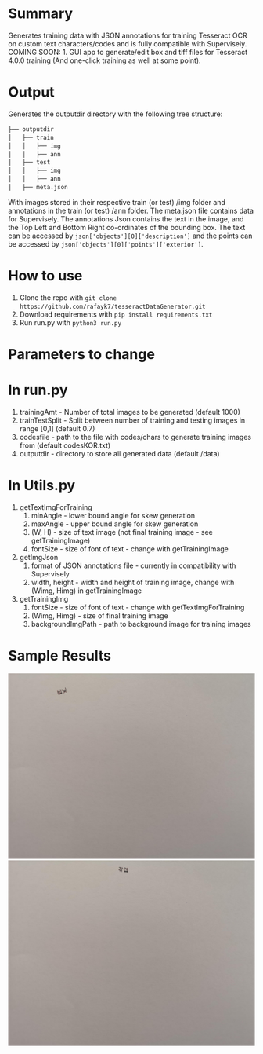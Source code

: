 # Summary 
Generates training data with JSON annotations for training Tesseract OCR on custom text characters/codes and is fully compatible with Supervisely. COMING SOON: 1. GUI app to generate/edit box and tiff files for Tesseract 4.0.0 training (And one-click training as well at some point).

# Output
Generates the outputdir directory with the following tree structure:
```bash
├── outputdir
│   ├── train
│   │   ├── img
│   │   ├── ann
│   ├── test
│   │   ├── img
│   │   ├── ann
│   ├── meta.json
```
With images stored in their respective train (or test) /img folder and annotations in the train (or test) /ann folder. The meta.json file contains data for Supervisely. The annotations Json contains the text in the image, and the Top Left and Bottom Right co-ordinates of the bounding box. The text can be accessed by `json['objects'][0]['description']` and the points can be accessed by `json['objects'][0]['points']['exterior']`. 
# How to use

1. Clone the repo with `git clone https://github.com/rafayk7/tesseractDataGenerator.git`
2. Download requirements with `pip install requirements.txt`
3. Run run.py with `python3 run.py`

# Parameters to change
# In run.py

1. trainingAmt - Number of total images to be generated (default 1000)
2. trainTestSplit - Split between number of training and testing images  in range [0,1] (default 0.7)
3. codesfile - path to the file with codes/chars to generate training images from (default codesKOR.txt)
4. outputdir - directory to store all generated data (default /data)

# In Utils.py
1. getTextImgForTraining 
    1. minAngle - lower bound angle for skew generation
    2. maxAngle - upper bound angle for skew generation
    3. (W, H) - size of text image (not final training image - see getTrainingImage)
    4. fontSize - size of font of text - change with getTrainingImage
2. getImgJson
    1. format of JSON annotations file - currently in compatibility with Supervisely
    2. width, height - width and height of training image, change with (Wimg, Himg) in getTrainingImage
3. getTrainingImg
    1. fontSize - size of font of text - change with getTextImgForTraining
    2. (Wimg, Himg) - size of final training image
    3. backgroundImgPath - path to background image for training images

# Sample Results

![Alt text](screenshots/img1.jpeg?raw=true "Generated Training Images")
![Alt text](screenshots/img2.jpeg?raw=true)

